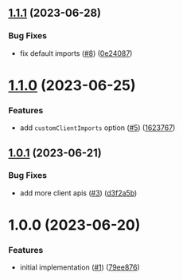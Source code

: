 ## [1.1.1](https://github.com/kyletsang/babel-plugin-transform-next-use-client/compare/v1.1.0...v1.1.1) (2023-06-28)


### Bug Fixes

* fix default imports ([#8](https://github.com/kyletsang/babel-plugin-transform-next-use-client/issues/8)) ([0e24087](https://github.com/kyletsang/babel-plugin-transform-next-use-client/commit/0e24087b782129f2c595a3e1fcacf5f646109b5a))

# [1.1.0](https://github.com/kyletsang/babel-plugin-transform-next-use-client/compare/v1.0.1...v1.1.0) (2023-06-25)


### Features

* add `customClientImports` option ([#5](https://github.com/kyletsang/babel-plugin-transform-next-use-client/issues/5)) ([1623767](https://github.com/kyletsang/babel-plugin-transform-next-use-client/commit/16237670c3c427ceeb08ea2a5ffb62cb8b78a9c9))

## [1.0.1](https://github.com/kyletsang/babel-plugin-transform-next-use-client/compare/v1.0.0...v1.0.1) (2023-06-21)


### Bug Fixes

* add more client apis ([#3](https://github.com/kyletsang/babel-plugin-transform-next-use-client/issues/3)) ([d3f2a5b](https://github.com/kyletsang/babel-plugin-transform-next-use-client/commit/d3f2a5bdf72fa7197671b8cd5de31fbac3799e3f))

# 1.0.0 (2023-06-20)


### Features

* initial implementation ([#1](https://github.com/kyletsang/babel-plugin-transform-next-use-client/issues/1)) ([79ee876](https://github.com/kyletsang/babel-plugin-transform-next-use-client/commit/79ee87648ee6ee521aed3854f7a8ab67abd535d4))
